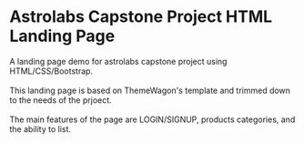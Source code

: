 # Astrolabs Capstone Project HTML Landing Page <br>
A landing page demo for astrolabs capstone project using HTML/CSS/Bootstrap. <br><br>
This landing page is based on ThemeWagon's template and trimmed down to the needs of the prjoect. <br> <br>
The main features of the page are LOGIN/SIGNUP, products categories, and the ability to list. <br><br>
